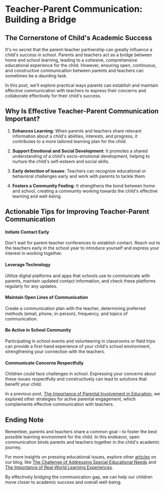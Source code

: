 # Teacher-Parent Communication: Building a Bridge 

## The Cornerstone of Child's Academic Success

It's no secret that the parent-teacher partnership can greatly influence a child's success in school. Parents and teachers act as a bridge between home and school learning, leading to a cohesive, comprehensive educational experience for the child. However, ensuring open, continuous, and constructive communication between parents and teachers can sometimes be a daunting task.

In this post, we'll explore practical ways parents can establish and maintain effective communication with teachers to express their concerns and collaborate effectively for their child's success.

## Why Is Effective Teacher-Parent Communication Important?

1. **Enhances Learning**: When parents and teachers share relevant information about a child's abilities, interests, and progress, it contributes to a more tailored learning plan for the child. 

2. **Support Emotional and Social Development**: It promotes a shared understanding of a child's socio-emotional development, helping to nurture the child's self-esteem and social skills.

3. **Early detection of issues**: Teachers can recognize educational or behavioral challenges early and work with parents to tackle them. 

4. **Fosters a Community Feeling**: It strengthens the bond between home and school, creating a community working towards the child's effective learning and well-being.  


## Actionable Tips for Improving Teacher-Parent Communication 

#### Initiate Contact Early
Don't wait for parent-teacher conferences to establish contact. Reach out to the teachers early in the school year to introduce yourself and express your interest in working together. 

#### Leverage Technology
Utilize digital platforms and apps that schools use to communicate with parents, maintain updated contact information, and check these platforms regularly for any updates.

#### Maintain Open Lines of Communication
Create a communication plan with the teacher, determining preferred methods (email, phone, in-person), frequency, and topics of communication.

#### Be Active in School Community
Participating in school events and volunteering in classrooms or field trips can provide a first-hand experience of your child's school environment, strengthening your connection with the teachers.

#### Communicate Concerns Respectfully
Children could face challenges in school. Expressing your concerns about these issues respectfully and constructively can lead to solutions that benefit your child.

In a previous post, [The Importance of Parental Involvement in Education](/xedublogparental-engagement/the-impact-of-parental-involvement-in-education.md), we explored other strategies for active parental engagement, which complements effective communication with teachers.

## Ending Note

Remember, parents and teachers share a common goal – to foster the best possible learning environment for the child. In this endeavor, open communication binds parents and teachers together in the child's academic journey.

For more insights on pressing educational issues, explore other [articles](/xedublog) on our blog, like [The Challenge of Addressing Special Educational Needs](/education-fundamentals/the-challenge-of-addressing-special-educational-needs.md) and [The Importance of Real-World Learning Experiences](/experiential-learning/the-importance-of-real-world-learning-experiences.md). 

By effectively bridging the communication gap, we can help our children move closer to academic success and overall well-being.